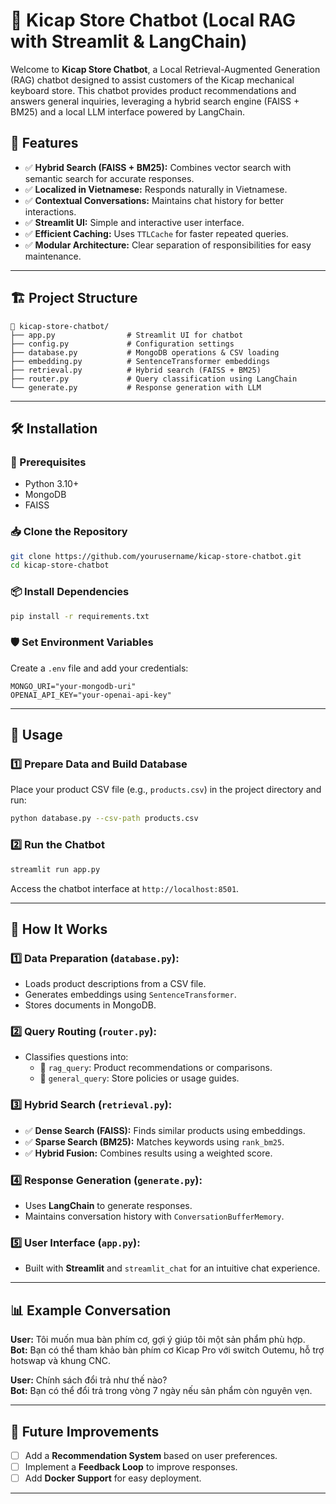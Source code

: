 # 💬 Kicap Store Chatbot (Local RAG with Streamlit & LangChain)

Welcome to **Kicap Store Chatbot**, a Local Retrieval-Augmented Generation (RAG) chatbot designed to assist customers of the Kicap mechanical keyboard store. This chatbot provides product recommendations and answers general inquiries, leveraging a hybrid search engine (FAISS + BM25) and a local LLM interface powered by LangChain.

## 🚀 Features

- ✅ **Hybrid Search (FAISS + BM25):** Combines vector search with semantic search for accurate responses.  
- ✅ **Localized in Vietnamese:** Responds naturally in Vietnamese.  
- ✅ **Contextual Conversations:** Maintains chat history for better interactions.  
- ✅ **Streamlit UI:** Simple and interactive user interface.  
- ✅ **Efficient Caching:** Uses `TTLCache` for faster repeated queries.  
- ✅ **Modular Architecture:** Clear separation of responsibilities for easy maintenance.  

---

## 🏗️ Project Structure

```plaintext
📂 kicap-store-chatbot/
├── app.py                # Streamlit UI for chatbot
├── config.py             # Configuration settings
├── database.py           # MongoDB operations & CSV loading
├── embedding.py          # SentenceTransformer embeddings
├── retrieval.py          # Hybrid search (FAISS + BM25)
├── router.py             # Query classification using LangChain
└── generate.py           # Response generation with LLM
```

---

## 🛠️ Installation

### 📌 Prerequisites
- Python 3.10+
- MongoDB
- FAISS

### 📥 Clone the Repository
```bash
git clone https://github.com/yourusername/kicap-store-chatbot.git
cd kicap-store-chatbot
```

### 📦 Install Dependencies
```bash
pip install -r requirements.txt
```

### 🛡️ Set Environment Variables
Create a `.env` file and add your credentials:
```env
MONGO_URI="your-mongodb-uri"
OPENAI_API_KEY="your-openai-api-key"
```

---

## 🚀 Usage

### 1️⃣ **Prepare Data and Build Database**
Place your product CSV file (e.g., `products.csv`) in the project directory and run:
```bash
python database.py --csv-path products.csv
```

### 2️⃣ **Run the Chatbot**
```bash
streamlit run app.py
```
Access the chatbot interface at `http://localhost:8501`.

---

## 🧩 How It Works

### 1️⃣ **Data Preparation (`database.py`):**
- Loads product descriptions from a CSV file.
- Generates embeddings using `SentenceTransformer`.
- Stores documents in MongoDB.

### 2️⃣ **Query Routing (`router.py`):**
- Classifies questions into:
  - 📌 `rag_query`: Product recommendations or comparisons.  
  - 📌 `general_query`: Store policies or usage guides.  

### 3️⃣ **Hybrid Search (`retrieval.py`):**
- ✅ **Dense Search (FAISS):** Finds similar products using embeddings.  
- ✅ **Sparse Search (BM25):** Matches keywords using `rank_bm25`.  
- ✅ **Hybrid Fusion:** Combines results using a weighted score.  

### 4️⃣ **Response Generation (`generate.py`):**
- Uses **LangChain** to generate responses.  
- Maintains conversation history with `ConversationBufferMemory`.  

### 5️⃣ **User Interface (`app.py`):**
- Built with **Streamlit** and `streamlit_chat` for an intuitive chat experience.  

---

## 📊 Example Conversation

**User:** Tôi muốn mua bàn phím cơ, gợi ý giúp tôi một sản phẩm phù hợp.  
**Bot:** Bạn có thể tham khảo bàn phím cơ Kicap Pro với switch Outemu, hỗ trợ hotswap và khung CNC.  

**User:** Chính sách đổi trả như thế nào?  
**Bot:** Bạn có thể đổi trả trong vòng 7 ngày nếu sản phẩm còn nguyên vẹn.  

---

## 📝 Future Improvements
- [ ] Add a **Recommendation System** based on user preferences.  
- [ ] Implement a **Feedback Loop** to improve responses.  
- [ ] Add **Docker Support** for easy deployment.  

---
